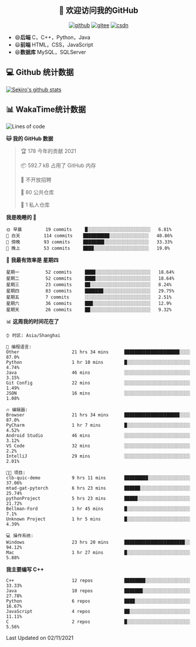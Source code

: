 <h2 align="center">👋 欢迎访问我的GitHub</h2>
<p align="center">
  <a href="https://666wxy666.github.io/"><img src="https://img.shields.io/badge/GitHub-24292e" alt="github"></a>
  <a href="https://gitee.com/wxy_666"><img src="https://img.shields.io/badge/Gitee-fe7300" alt="gitee"></a>
  <a href="https://blog.csdn.net/WXY_666"><img src="https://img.shields.io/badge/CSDN-cf000e" alt="csdn"></a>
</p>

- 😄**后端** C，C++，Python，Java
- 😃**前端** HTML，CSS，JavaScript
- 😆**数据库** MySQL，SQLServer

## 💻 Github 统计数据
[![Sekiro's github stats](https://github-readme-stats.vercel.app/api?username=666WXY666)](https://666wxy666.github.io/)

## 📊 WakaTime统计数据

<!--START_SECTION:waka-->
![Lines of code](https://img.shields.io/badge/%E4%BB%8E%E3%80%8C%E4%BD%A0%E5%A5%BD%E4%B8%96%E7%95%8C%E3%80%8D%E6%88%91%E5%B7%B2%E7%BB%8F%E5%86%99%E4%BA%86-517666%20%E8%A1%8C%E4%BB%A3%E7%A0%81-blue)

**🐱 我的 GitHub 数据** 

> 🏆 178 今年的贡献 2021
 > 
> 📦 592.7 kB 占用了 GitHub 内存 
 > 
> 🚫 不开放招聘
 > 
> 📜 80 公共仓库 
 > 
> 🔑 1 私人仓库 
 > 
**我是晚睡的 🦉** 

```text
🌞 早晨         19 commits     █░░░░░░░░░░░░░░░░░░░░░░░░   6.81% 
🌆 白天         114 commits    ██████████░░░░░░░░░░░░░░░   40.86% 
🌃 傍晚         93 commits     ████████░░░░░░░░░░░░░░░░░   33.33% 
🌙 晚上         53 commits     ████░░░░░░░░░░░░░░░░░░░░░   19.0%

```
📅 **我最有效率是 星期四** 

```text
星期一          52 commits     ████░░░░░░░░░░░░░░░░░░░░░   18.64% 
星期二          52 commits     ████░░░░░░░░░░░░░░░░░░░░░   18.64% 
星期三          23 commits     ██░░░░░░░░░░░░░░░░░░░░░░░   8.24% 
星期四          83 commits     ███████░░░░░░░░░░░░░░░░░░   29.75% 
星期五          7 commits      ░░░░░░░░░░░░░░░░░░░░░░░░░   2.51% 
星期六          36 commits     ███░░░░░░░░░░░░░░░░░░░░░░   12.9% 
星期天          26 commits     ██░░░░░░░░░░░░░░░░░░░░░░░   9.32%

```


📊 **这周我的时间花在了** 

```text
⌚︎ 时区: Asia/Shanghai

💬 编程语言: 
Other                    21 hrs 34 mins      █████████████████████░░░░   87.0% 
Python                   1 hr 10 mins        █░░░░░░░░░░░░░░░░░░░░░░░░   4.74% 
Java                     46 mins             ░░░░░░░░░░░░░░░░░░░░░░░░░   3.15% 
Git Config               22 mins             ░░░░░░░░░░░░░░░░░░░░░░░░░   1.49% 
JSON                     16 mins             ░░░░░░░░░░░░░░░░░░░░░░░░░   1.08%

🔥 编辑器: 
Browser                  21 hrs 34 mins      █████████████████████░░░░   87.0% 
PyCharm                  1 hr 7 mins         █░░░░░░░░░░░░░░░░░░░░░░░░   4.52% 
Android Studio           46 mins             ░░░░░░░░░░░░░░░░░░░░░░░░░   3.12% 
VS Code                  32 mins             ░░░░░░░░░░░░░░░░░░░░░░░░░   2.2% 
IntelliJ                 29 mins             ░░░░░░░░░░░░░░░░░░░░░░░░░   2.01%

🐱‍💻 项目: 
clb-quic-demo            9 hrs 11 mins       █████████░░░░░░░░░░░░░░░░   37.06% 
mtad-gat-pytorch         6 hrs 23 mins       ██████░░░░░░░░░░░░░░░░░░░   25.74% 
pythonProject            5 hrs 23 mins       █████░░░░░░░░░░░░░░░░░░░░   21.72% 
Bellman-Ford             1 hr 45 mins        █░░░░░░░░░░░░░░░░░░░░░░░░   7.1% 
Unknown Project          1 hr 5 mins         █░░░░░░░░░░░░░░░░░░░░░░░░   4.39%

💻 操作系统: 
Windows                  23 hrs 20 mins      ███████████████████████░░   94.12% 
Mac                      1 hr 27 mins        █░░░░░░░░░░░░░░░░░░░░░░░░   5.88%

```

**我主要编写 C++** 

```text
C++                      12 repos            ████████░░░░░░░░░░░░░░░░░   33.33% 
Java                     10 repos            ███████░░░░░░░░░░░░░░░░░░   27.78% 
Python                   6 repos             ████░░░░░░░░░░░░░░░░░░░░░   16.67% 
JavaScript               4 repos             ██░░░░░░░░░░░░░░░░░░░░░░░   11.11% 
C                        2 repos             █░░░░░░░░░░░░░░░░░░░░░░░░   5.56%

```



 Last Updated on 02/11/2021
<!--END_SECTION:waka-->

<!--
**666WXY666/666WXY666** is a ✨ _special_ ✨ repository because its `README.md` (this file) appears on your GitHub profile.

Here are some ideas to get you started:

- 🔭 I’m currently working on ...
- 🌱 I’m currently learning ...
- 👯 I’m looking to collaborate on ...
- 🤔 I’m looking for help with ...
- 💬 Ask me about ...
- 📫 How to reach me: ...
- 😄 Pronouns: ...
- ⚡ Fun fact: ...
-->

